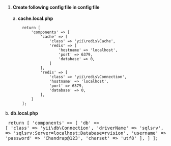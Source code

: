 1. <h4>Create following config file in config file</h4>
    a. <b>cache.local.php</b>
    
    ```
        return [
            'components' => [
                'cache' => [
                    'class' => 'yii\redis\Cache',
                    'redis' => [
                        'hostname' => 'localhost',
                        'port' => 6379,
                        'database' => 0,
                    ]
                ],
                'redis' => [
                    'class' => 'yii\redis\Connection',
                    'hostname' => 'localhost',
                    'port' => 6379,
                    'database' => 0,
                ],
            ]
        ];
    ```
  
  b. <b>db.local.php</b>
    <pre>
        return [
            'components' => [
                'db' => [
                    'class' => 'yii\db\Connection',
                    'driverName' => 'sqlsrv',
                    'dsn' => 'sqlsrv:Server=localhost;Database=rvision',
                    'username' => 'SA',
                    'password' => 'Chandrap@123',
                    'charset' => 'utf8'
                ],
            ]
        ];
  </pre>
